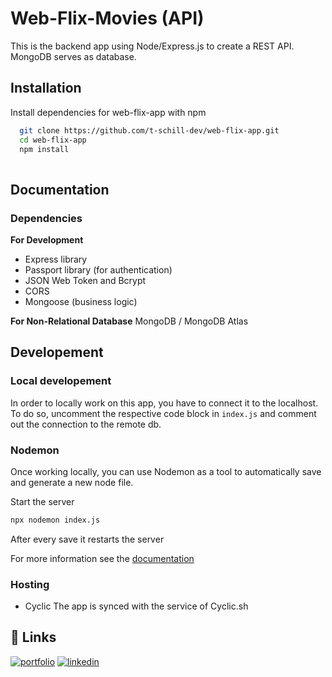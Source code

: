 # Web-Flix-Movies (API)

This is the backend app using Node/Express.js to create a REST API.
MongoDB serves as database.


## Installation

Install dependencies for web-flix-app with npm

```bash
  git clone https://github.com/t-schill-dev/web-flix-app.git
  cd web-flix-app
  npm install
  
```
    
## Documentation

### Dependencies
**For Development**
- Express library
- Passport library (for authentication)
- JSON Web Token and Bcrypt
- CORS
- Mongoose (business logic)

**For Non-Relational Database**
MongoDB / MongoDB Atlas


## Developement
### Local developement
In order to locally work on this app, you have to connect it to the localhost.
To do so, uncomment the respective code block in `index.js` and comment out the connection to the remote db.

### Nodemon
Once working locally, you can use Nodemon as a tool to automatically save and generate a new node file.

Start the server
```bash
npx nodemon index.js
```
After every save it restarts the server

For more information see the [documentation](https://www.npmjs.com/package/nodemon)

### Hosting
- Cyclic
The app is synced with the service of Cyclic.sh


## 🔗 Links
[![portfolio](https://img.shields.io/badge/my_portfolio-000?style=for-the-badge&logo=ko-fi&logoColor=white)](https://t-schill-dev.github.io/portfolio-website/)
[![linkedin](https://img.shields.io/badge/linkedin-0A66C2?style=for-the-badge&logo=linkedin&logoColor=white)](https://www.linkedin.com/in/timon-schill/)



